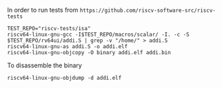
In order to run tests from `https://github.com/riscv-software-src/riscv-tests`

```shell
TEST_REPO="riscv-tests/isa"
riscv64-linux-gnu-gcc -I$TEST_REPO/macros/scalar/ -I. -c -S $TEST_REPO/rv64ui/addi.S | grep -v "/home/" > addi.S
riscv64-linux-gnu-as addi.S -o addi.elf
riscv64-linux-gnu-objcopy -O binary addi.elf addi.bin
```

To disassemble the binary
```shell
riscv64-linux-gnu-objdump -d addi.elf
```

